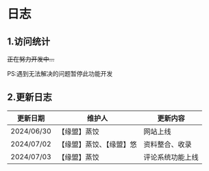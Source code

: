 # 日志



## 1.访问统计

~~正在努力开发中...~~

PS:遇到无法解决的问题暂停此功能开发

## 2.更新日志

| 更新日期 | 维护人 | 更新内容 |
| ----------------------- | --------------- | ---------------- |
|   2024/06/30    |  【缘盟】蒸饺 | 网站上线 |
|   2024/07/02   |  【缘盟】蒸饺、【缘盟】悠 | 资料整合、收录 |
|   2024/07/03 |    【缘盟】蒸饺  | 评论系统功能上线 |
